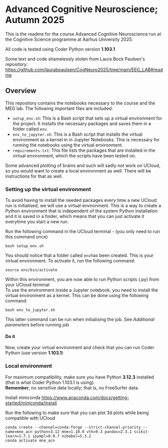 # Advanced Cognitive Neuroscience; Autumn 2025

This is the readme for the course Advanced Cognitive Neuroscience run at the Cognitive Science programme at Aarhus University 2025.  
  
All code is tested using Coder Python version **1.103.1**  
  
Some text and code shamelessly stolen from Laura Bock Paulsen's repository: https://github.com/laurabpaulsen/CogNeuro2025/tree/main/EEG_LAB#readme

## Overview

This repository contains the notebooks necessary to the course and the MEG lab. The following important files are included:  
 - `setup_env.sh`: This is a Bash script that sets up a virtual environment for the project. It installs the necessary packages and saves them in a folder called `env`.
 - `env_to_jupyter.sh`: This is a Bash script that installs the virtual environment as a kernel in in Jupyter Notebooks. This is necessary for running the notebooks using the virtual environment.
 - `requirements.txt`: This file lists the packages that are installed in the virtual environment, which the scripts have been tested on.

 Some advanced plotting of brains and such will sadly not work on UCloud, so you would want to create a local environment as well. There will be instructions for that as well.

### Setting up the virtual environment 

To avoid having to install the needed packages every time a new UCloud run is initialised, we will use a virtual environment. This is a way to create a Python environment that is independent of the system Python installation and it is saved in a folder, which means that you can just activate it everytime you start a new run.

Run the following command in the UCloud terminal - (you only need to run this command once)

```
bash setup_env.sh
```

You should notice that a folder called `env`has been created. This is your virtual environment. To activate it, run the following command:

```
source env/bin/activate
```

Within this environment, you are now able to run Python scripts (.py) from your UCloud terminal  
To use the environment inside a Jupyter notebook, you need to install the virtual environment as a kernel. This can be done using the following command:

```
bash env_to_jupyter.sh
```

This latter command can be run when initialising the job. See *Additional parameters* before running job

#### Do it

Now, create your virtual environment and check that you can run Coder Python (use version **1.103.1**)

### Local environment

For maximum compatibility, make sure you have Python **3.12.3** installed (that is what Coder Python 1.103.1 is using).  
**Remember**, no sensitive data locally; that is, no FreeSurfer data.  

Install miniconda https://www.anaconda.com/docs/getting-started/miniconda/install


Run the following to make sure that you can plot 3d plots while being compatible with UCloud

```
conda create --channel=conda-forge --strict-channel-priority --name=mne_acn python=3.12 mne=1.10.0 vtk=9.3 pandas=2.3.1 scikit-learn=1.7.1 ipympl=0.9.7 nibabel=5.3.2
conda activate mne_acn
```